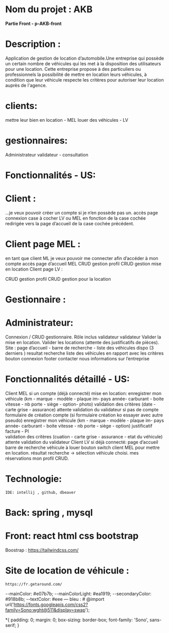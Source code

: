 # Nom du projet : AKB
**Partie Front - p-AKB-front**



# Description : 
Application de gestion de location d’automobile.Une entreprise qui possède un certain nombre de véhicules qui les met à la disposition des utilisateurs pour une location. Cette entreprise propose à des particuliers ou professionnels la possibilité de mettre en location leurs véhicules, à condition que leur véhicule respecte les critères pour autoriser leur location auprès de l'agence.

# clients:    
mettre leur bien en location - MEL
louer des véhicules - LV
# gestionnaires:
Administrateur
validateur
    -	consultation

# Fonctionnalités - US:
# Client : 
…je veux pouvoir créer un compte si je n’en possède pas un. 
accès page connexion 
case à cocher LV ou MEL
en fonction de la case cochée redirigée vers la page d’accueil de la case cochée précédent.

# Client page MEL : 
en tant que client ML je veux pouvoir me connecter afin d’accéder à mon compte
accès page d’accueil MEL 
CRUD gestion profil
CRUD gestion mise en location
		Client page LV : 

CRUD gestion profil
CRUD gestion pour la location

# Gestionnaire :
# Administrateur:
Connexion / CRUD gestionnaire.
Rôle inclus validateur 
validateur
Valider la mise en location.
Valider les locations (attente des justificatifs de pièces).
Site :
page d’accueil - barre de recherche - liste des véhicules dispo (3 derniers )
resultat recherche liste des véhicules en rapport avec les critères
bouton connexion
footer contacter nous informations sur l’entreprise


# Fonctionnalités détaillé - US:
Client  MEL
si un compte (déjà connecté)
mise en location: 
enregistrer mon véhicule (km - marque - modèle - plaque im- pays année- carburant - boite vitesse - nb porte - siège -  option- photo)
validation des critères (date - carte grise - assurance)
attente validation du validateur
si pas de compte 
formulaire de création compte (si formulaire création ko essayer avec autre pseudo)
enregistrer mon véhicule (km - marque - modèle - plaque im- pays année- carburant - boite vitesse - nb porte - siège -  option)
justificatif facture - PI  
validation des critères (cuation - carte grise - assurance - etat du véhicule)
attente validation du validateur
Client LV
si déjà connecté:
page d’accueil barre de recherche véhicule à louer
bouton switch client MEL pour mettre en location.
résultat recherche -> sélection véhicule choisi.
mes réservations
mon profil CRUD.

# Technologie:  
	IDE: intellij , github, dbeaver
# Back: spring , mysql
# Front: react html css bootstrap 



Boostrap : https://tailwindcss.com/

# Site de location de véhicule : 
	https://fr.getaround.com/

--mainColor: #e07b7b;
--mainColorLight: #ea1919;
--secondaryColor: #918b8b;
--textColor: #eee
— bleu : #
@import url('https://fonts.googleapis.com/css2?family=Sono:wght@511&display=swap');


*{
   padding: 0;
   margin: 0;
   box-sizing: border-box;
   font-family: 'Sono', sans-serif;
}
